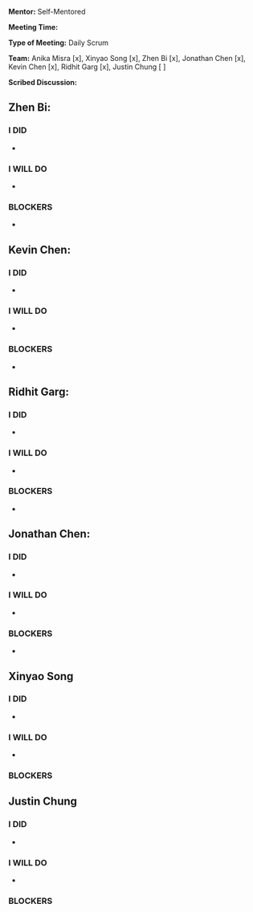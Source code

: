 **Mentor:** Self-Mentored

**Meeting Time:** 

**Type of Meeting:** Daily Scrum

**Team:** Anika Misra [x], Xinyao Song [x], Zhen Bi [x], Jonathan Chen [x], Kevin Chen [x], Ridhit Garg [x], Justin Chung [ ]

**Scribed Discussion:**

## **Zhen Bi:**  
### **I DID**  
- 

### **I WILL DO**  
- 

### **BLOCKERS**  
- 

## **Kevin Chen:**  
### **I DID**  
- 

### **I WILL DO**  
- 

### **BLOCKERS**  
- 

## **Ridhit Garg:**  
### **I DID**  
- 

### **I WILL DO**  
- 

### **BLOCKERS**  
- 

## **Jonathan Chen:**  
### **I DID**  
- 

### **I WILL DO**  
- 

### **BLOCKERS**  
- 

## **Xinyao Song**  
### **I DID**  
- 

### **I WILL DO**  
- 

### **BLOCKERS**  

## **Justin Chung**  
### **I DID**  
- 

### **I WILL DO**  
- 

### **BLOCKERS**  
